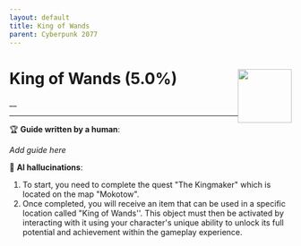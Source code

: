 ```yaml
---
layout: default
title: King of Wands
parent: Cyberpunk 2077
---
```


# King of Wands (5.0%) <img style="float: right;" src="https://cdn.cloudflare.steamstatic.com/steamcommunity/public/images/apps/1091500/ad8075ab98162f93a200fc6a8c55cccf4c8d1b1d.jpg" width="96" height="96">

__

***

:trophy: **Guide written by a human**:

_Add guide here_

:robot: **AI hallucinations**:

1. To start, you need to complete the quest "The Kingmaker" which is located on the map "Mokotow". 
2. Once completed, you will receive an item that can be used in a specific location called "King of Wands''. This object must then be activated by interacting with it using your character's unique ability to unlock its full potential and achievement within the gameplay experience.
